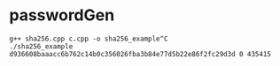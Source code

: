 # passwordGen
    g++ sha256.cpp c.cpp -o sha256_example^C
    ./sha256_example d936608baaacc6b762c14b0c356026fba3b84e77d5b22e86f2fc29d3d 0 435415
